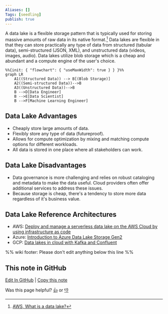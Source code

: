 ```yaml
---
Aliases: []
Tags: [seedling]
publish: true
---
```


A data lake is a flexible storage pattern that is typically used for storing massive amounts of raw data in its native format.[^1] Data lakes are flexible in that they can store practically any type of data from structured (tabular data), semi-structured (JSON, XML), and unstructured data (videos, images, audio). Data lakes utilize blob storage which is a cheap and abundant and a compute engine of the user's choice.

```mermaid
%%{init: { "flowchart": { "useMaxWidth": true } } }%%
graph LR
    A1((Structured Data)) --> B[(Blob Storage)]
    A2((Semi-structured Data))-->B
    A3((Unstructured Data))-->B
    B -->D[Data Engineer]
    B -->E[Data Scientist]
    B -->F[Machine Learning Engineer]
```

## Data Lake Advantages

- Cheaply store large amounts of data.
- Flexibly store any type of data (futureproof).
- Allows for compute optimization by mixing and matching compute options for different workloads.
- All data is stored in one place where all stakeholders can work.

## Data Lake Disadvantages

- Data governance is more challenging and relies on robust cataloging and metadata to make the data useful. Cloud providers often offer additional services to address these issues.
- Because storage is cheap, there's a tendency to store more data regardless of it's business value.

## Data Lake Reference Architectures

- AWS: [Deploy and manage a serverless data lake on the AWS Cloud by using infrastructure as code](https://docs.aws.amazon.com/prescriptive-guidance/latest/patterns/deploy-and-manage-a-serverless-data-lake-on-the-aws-cloud-by-using-infrastructure-as-code.html?did=pg_card&trk=pg_card)
- Azure: [Introduction to Azure Data Lake Storage Gen2](https://learn.microsoft.com/en-us/training/modules/introduction-to-azure-data-lake-storage/)
- GCP: [Data lakes in cloud with Kafka and Confluent](https://cloud.google.com/blog/products/data-analytics/data-lakes-in-cloud-with-kafka-and-confluent)

[^1]: [AWS, What is a data lake?](https://aws.amazon.com/big-data/datalakes-and-analytics/what-is-a-data-lake/)

%% wiki footer: Please don't edit anything below this line %%

## This note in GitHub

<span class="git-footer">[Edit In GitHub](https://github.dev/data-engineering-community/data-engineering-wiki/blob/main/Concepts/Data%20Lake.md "git-hub-edit-note") | [Copy this note](https://raw.githubusercontent.com/data-engineering-community/data-engineering-wiki/main/Concepts/Data%20Lake.md "git-hub-copy-note")</span>

<span class="git-footer">Was this page helpful?
[👍](https://tally.so/r/mOaxjk?rating=Yes&url=https://dataengineering.wiki/Concepts/Data%20Lake) or [👎](https://tally.so/r/mOaxjk?rating=No&url=https://dataengineering.wiki/Concepts/Data%20Lake)</span>
